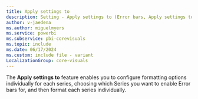 ```yaml
---
title: Apply settings to
description: Setting - Apply settings to (Error bars, Apply settings to)
author: v-jaedena
ms.author: miguelmyers
ms.service: powerbi
ms.subservice: pbi-corevisuals
ms.topic: include
ms.date: 06/17/2024
ms.custom: include file - variant
LocalizationGroup: core-visuals
---
```

The **Apply settings to** feature enables you to configure formatting options individually for each series, choosing which Series you want to enable Error bars for, and then format each series individually.
